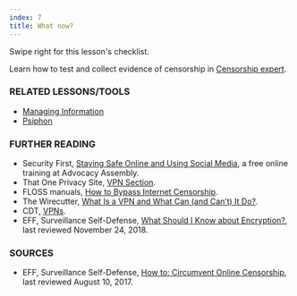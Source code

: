 ```yaml
---
index: 7
title: What now?
---
```

Swipe right for this lesson's checklist.

Learn how to test and collect evidence of censorship in [Censorship expert](umbrella://communications/censorship/expert).

### RELATED LESSONS/TOOLS

*   [Managing Information](umbrella://information/managing-information)
*   [Psiphon](umbrella://tools/messagging/s_psiphon.md)

### FURTHER READING

* 	Security First, [Staying Safe Online and Using Social Media](https://advocacyassembly.org/en/courses/32/#/chapter/1/lesson/1), a free online training at Advocacy Assembly.  
*	That One Privacy Site, [VPN Section](https://thatoneprivacysite.net/vpn-section/).
*   FLOSS manuals, [How to Bypass Internet Censorship](http://booki.flossmanuals.net/bypassing-censorship/).
*   The Wirecutter, [What Is a VPN and What Can (and Can’t) It Do?](https://thewirecutter.com/reviews/what-is-a-vpn/).
*   CDT, [VPNs](https://cdt.org/issue/privacy-data/vpns/).
*   EFF, Surveillance Self-Defense, [What Should I Know about Encryption?](https://ssd.eff.org/en/module/what-should-i-know-about-encryption), last reviewed November 24, 2018. 


### SOURCES

*   EFF, Surveillance Self-Defense, [How to: Circumvent Online Censorship](https://ssd.eff.org/en/module/how-circumvent-online-censorship), last reviewed August 10, 2017.